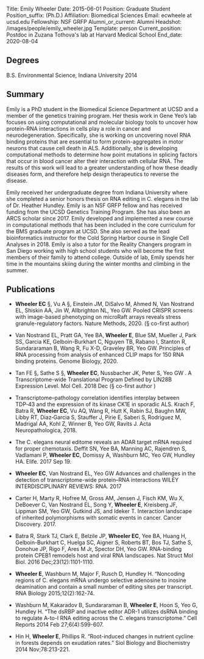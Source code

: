 Title: Emily Wheeler
Date: 2015-06-01
Position: Graduate Student
Position_suffix: (Ph.D.)
Affiliation: Biomedical Sciences
Email: ecwheele at ucsd.edu
Fellowship: NSF GRFP
Alumni_or_current: Alumni
Headshot: /images/people/emily_wheeler.jpg
Template: person
Current_position: Postdoc in Zuzana Tothova's lab at Harvard Medical School
End_date: 2020-08-04
<!-- Status: draft -->

## Degrees

B.S. Environmental Science, Indiana University 2014<br>

## Summary

Emily is a PhD student in the Biomedical Science Department at UCSD and a member of the genetics training program. Her thesis work in Gene Yeo’s lab focuses on using computational and molecular biology tools to uncover how protein-RNA interactions in cells play a role in cancer and neurodegeneration. Specifically, she is working on uncovering novel RNA binding proteins that are essential to form protein-aggregates in motor neurons that cause cell death in ALS. Additionally, she is developing computational methods to determine how point mutations in splicing factors that occur in blood cancer alter their interaction with cellular RNA. The results of this work will lead to a greater understanding of how these deadly diseases form, and therefore help design therapeutics to reverse the disease. 

Emily received her undergraduate degree from Indiana University where she completed a senior honors thesis on RNA editing in C. elegans in the lab of Dr. Heather Hundley. Emily is an NSF GRFP fellow and has received funding from the UCSD Genetics Training Program. She has also been an ARCS scholar since 2017. Emily developed and implemented a new course in computational methods that has been included in the core curriculum for the BMS graduate program at UCSD. She also served as the lead bioinformatics instructor for the Cold Spring Harbor course in Single Cell Analyses in 2018. Emily is also a tutor for the Reality Changers program in San Diego working with high school students who will become the first members of their family to attend college. Outside of lab, Emily spends her time in the mountains skiing during the winter months and climbing in the summer. 


## Publications

* **Wheeler EC** §, Vu A §, Einstein JM, DiSalvo M, Ahmed N, Van Nostrand EL, Shiskin AA, Jin W, Allbrighton NL, Yeo GW. Pooled CRISPR screens with image-based phenotyping on microRaft arrays reveals stress granule-regulatory factors. Nature Methods, 2020. (§ co-first author)

* Van Nostrand EL, Pratt GA, Yee BA, **Wheeler E**, Blue SM, Mueller J, Park SS, Garcia KE, Gelboin-Burkhart C, Nguyen TB, Rabano I, Stanton R, Sundararaman B, Wang R, Fu X-D, Graveley BR, Yeo GW. Principles of RNA processing from analysis of enhanced CLIP maps for 150 RNA binding proteins. Genome Biology, 2020.

*  Tan FE §, Sathe S §, **Wheeler EC**, Nussbacher JK, Peter S, Yeo GW . A Transcriptome-wide Translational Program Defined by LIN28B Expression Level.  Mol Cell. 2018 Dec (§ co-first author )

* Transcriptome–pathology correlation identifies interplay between TDP‑43 and the expression of its kinase CK1E in sporadic ALS. Krach F, Batra R, **Wheeler EC**, Vu AQ, Wang R, Hutt K, Rabin SJ, Baughn MW, Libby RT, Diaz‑Garcia S, Stauffer J, Pirie E, Saberi S, Rodriguez M, Madrigal AA, Kohl Z, Winner B, Yeo GW, Ravits J. Acta Neuropathologica, 2018. 

* The C. elegans neural editome reveals an ADAR target mRNA required for proper chemotaxis. Deffit SN, Yee BA, Manning AC, Rajendren S, Vadlamani P, **Wheeler EC**, Domissy A, Washburn MC, Yeo GW, Hundley HA. Elife. 2017 Sep 19.

* **Wheeler EC**, Van Nostrand EL, Yeo GW
Advances and challenges in the detection of transcriptome-wide protein–RNA interactions WILEY INTERDISCIPLINARY REVIEWS: RNA. 2017

*  Carter H, Marty R, Hofree M, Gross AM, Jensen J, Fisch KM, Wu X, DeBoever C, Van Nostrand EL, Song Y, **Wheeler E**, Kreisberg JF, Lippman SM, Yeo GW, Gutkind JS, and Ideker T. Interaction landscape of inherited polymorphisms with somatic events in cancer. Cancer Discovery. 2017.
 
* Batra R, Stark TJ, Clark E, Belzile JP, **Wheeler EC**, Yee BA, Huang H, Gelboin-Burkhart C, Huelga SC, Aigner S, Roberts BT, Bos TJ, Sathe S, Donohue JP, Rigo F, Ares M Jr, Spector DH, Yeo GW. RNA-binding protein CPEB1 remodels host and viral RNA landscapes. Nat Struct Mol Biol. 2016 Dec;23(12):1101-1110. 
 
 
*  **Wheeler E**, Washburn M, Major F, Rusch D, Hundley H. “Noncoding regions of C. elegans mRNA undergo selective adenosine to inosine deamination and contain a small number of editing sites per transcript. RNA Biology 2015;12(2):162-74.

* Washburn M, Kakaradov B, Sundararaman B, **Wheeler E**, Hoon S, Yeo G, Hundley H. “The dsRBP and inactive editor ADR-1 utilizes dsRNA binding to regulate A-to-I RNA editing across the C. elegans transcriptome.” Cell Reports 2014 Feb 27;6(4):599-607.

* Hin H, **Wheeler E**, Phillips R. “Root-induced changes in nutrient cycline in forests depends on exudation rates.” Siol Biology and Biochemistry 2014 Nov;78:213-221.
